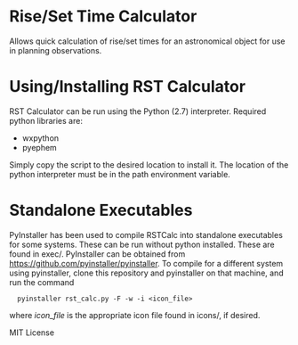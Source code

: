 Rise/Set Time Calculator
====================
Allows quick calculation of rise/set times for an astronomical object
for use in planning observations.

Using/Installing RST Calculator
====================
RST Calculator can be run using the Python (2.7) interpreter. Required python libraries are:
- wxpython
- pyephem

Simply copy the script to the desired location to install it. The location of the python
interpreter must be in the path environment variable.

Standalone Executables
====================
PyInstaller has been used to compile RSTCalc into standalone executables for some systems. These
can be run without python installed. 
These are found in exec/. PyInstaller can be obtained from https://github.com/pyinstaller/pyinstaller.
To compile for a different system using pyinstaller, clone this repository and pyinstaller on that
machine, and run the command

      pyinstaller rst_calc.py -F -w -i <icon_file>

where *icon_file* is the appropriate icon file found in icons/, if desired.



MIT License

